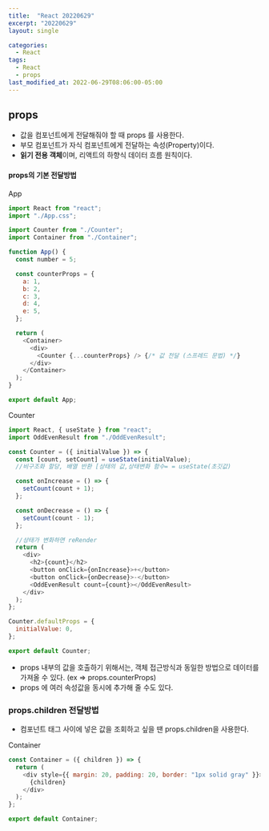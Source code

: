 ```yaml
---
title:  "React 20220629"
excerpt: "20220629"
layout: single

categories:
  - React
tags:
  - React
  - props
last_modified_at: 2022-06-29T08:06:00-05:00
---
```


## <b>props</b>
 - 값을 컴포넌트에게 전달해줘야 할 때 props 를 사용한다.   
 - 부모 컴포넌트가 자식 컴포넌트에게 전달하는 속성(Property)이다.
 - <b>읽기 전용 객체</b>이며, 리액트의 하향식 데이터 흐름 원칙이다.
 
#### <b>props의 기본 전달방법</b>
App
```js
import React from "react";
import "./App.css";

import Counter from "./Counter";
import Container from "./Container";

function App() {
  const number = 5;

  const counterProps = {
    a: 1,
    b: 2,
    c: 3,
    d: 4,
    e: 5,
  };

  return (
    <Container>
      <div>
        <Counter {...counterProps} /> {/* 값 전달 (스프레드 문법) */}
      </div>
    </Container>
  );
}

export default App;
```

Counter
```js
import React, { useState } from "react";
import OddEvenResult from "./OddEvenResult";

const Counter = ({ initialValue }) => {
  const [count, setCount] = useState(initialValue);
  //비구조화 할당, 배열 반환 [상태의 값,상태변화 함수= = useState(초깃값)

  const onIncrease = () => {
    setCount(count + 1);
  };

  const onDecrease = () => {
    setCount(count - 1);
  };

  //상태가 변화하면 reRender
  return (
    <div>
      <h2>{count}</h2>
      <button onClick={onIncrease}>+</button>
      <button onClick={onDecrease}>-</button>
      <OddEvenResult count={count}></OddEvenResult>
    </div>
  );
};

Counter.defaultProps = {
  initialValue: 0,
};

export default Counter;
```
- props 내부의 값을 호출하기 위해서는, 객체 접근방식과 동일한 방법으로 데이터를 가져올 수 있다. (ex => props.counterProps)   
- props 에 여러 속성값을 동시에 추가해 줄 수도 있다.

### <b>props.children 전달방법</b>
 * 컴포넌트 태그 사이에 넣은 값을 조회하고 싶을 땐 props.children을 사용한다.
 
 Container
```js
const Container = ({ children }) => {
  return (
    <div style={{ margin: 20, padding: 20, border: "1px solid gray" }}>
      {children}
    </div>
  );
};

export default Container;
```